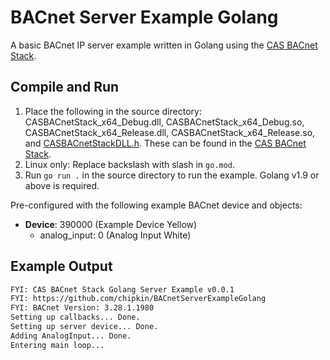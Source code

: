 # BACnet Server Example Golang

A basic BACnet IP server example written in Golang using the [CAS BACnet Stack](https://store.chipkin.com/services/stacks/bacnet-stack).

## Compile and Run

1. Place the following in the source directory: CASBACnetStack_x64_Debug.dll, CASBACnetStack_x64_Debug.so, CASBACnetStack_x64_Release.dll, CASBACnetStack_x64_Release.so, and [CASBACnetStackDLL.h](https://store.chipkin.com/services/stacks/bacnet-stack). These can be found in the [CAS BACnet Stack](https://store.chipkin.com/services/stacks/bacnet-stack).
2. Linux only: Replace backslash with slash in `go.mod`.
3. Run `go run .` in the source directory to run the example. Golang v1.9 or above is required.

Pre-configured with the following example BACnet device and objects:

- **Device**: 390000 (Example Device Yellow)
  - analog_input: 0 (Analog Input White)

## Example Output

```txt
FYI: CAS BACnet Stack Golang Server Example v0.0.1
FYI: https://github.com/chipkin/BACnetServerExampleGolang
FYI: BACnet Version: 3.28.1.1980
Setting up callbacks... Done.
Setting up server device... Done.
Adding AnalogInput... Done.
Entering main loop...
```